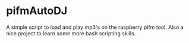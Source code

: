 # pifmAutoDJ
A simple script to load and play mp3's on the raspberry pifm tool. Also a nice project to learn some more bash scripting skills.
